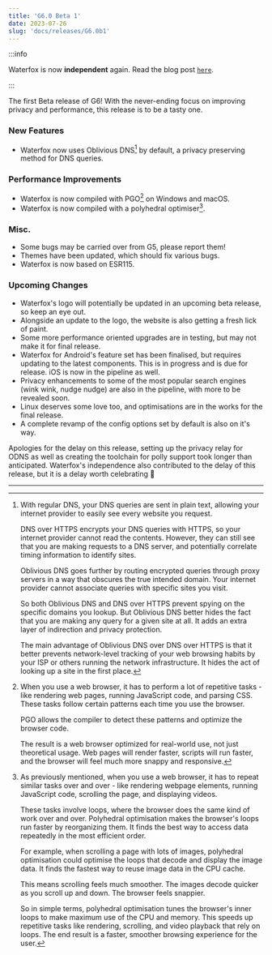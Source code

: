 ```yaml
---
title: 'G6.0 Beta 1'
date: 2023-07-26
slug: 'docs/releases/G6.0b1'
---
```


:::info

Waterfox is now **independent** again. Read the blog post [`here`](/blog/a-new-chapter-for-waterfox).

:::

The first Beta release of G6! With the never-ending focus on improving privacy and performance, this release is to be a tasty one.

### New Features

- Waterfox now uses Oblivious DNS[^1] by default, a privacy preserving method for DNS queries.

### Performance Improvements

- Waterfox is now compiled with PGO[^2] on Windows and macOS.
- Waterfox is now compiled with a polyhedral optimiser[^3].

### Misc.

- Some bugs may be carried over from G5, please report them!
- Themes have been updated, which should fix various bugs.
- Waterfox is now based on ESR115.

### Upcoming Changes

- Waterfox's logo will potentially be updated in an upcoming beta release, so keep an eye out.
- Alongside an update to the logo, the website is also getting a fresh lick of paint.
- Some more performance oriented upgrades are in testing, but may not make it for final release.
- Waterfox for Android's feature set has been finalised, but requires updating to the latest components. This is in progress and is due for release. iOS is now in the pipeline as well.
- Privacy enhancements to some of the most popular search engines (wink wink, nudge nudge) are also in the pipeline, with more to be revealed soon.
- Linux deserves some love too, and optimisations are in the works for the final release.
- A complete revamp of the config options set by default is also on it's way.

Apologies for the delay on this release, setting up the privacy relay for ODNS as well as creating the toolchain for polly support took longer than anticipated. Waterfox's independence also contributed to the delay of this release, but it is a delay worth celebrating 🥳

---

[^1]:
    With regular DNS, your DNS queries are sent in plain text, allowing your internet provider to easily see every website you request.

    DNS over HTTPS encrypts your DNS queries with HTTPS, so your internet provider cannot read the contents. However, they can still see that you are making requests to a DNS server, and potentially correlate timing information to identify sites.

    Oblivious DNS goes further by routing encrypted queries through proxy servers in a way that obscures the true intended domain. Your internet provider cannot associate queries with specific sites you visit.

    So both Oblivious DNS and DNS over HTTPS prevent spying on the specific domains you lookup. But Oblivious DNS better hides the fact that you are making any query for a given site at all. It adds an extra layer of indirection and privacy protection.

    The main advantage of Oblivious DNS over DNS over HTTPS is that it better prevents network-level tracking of your web browsing habits by your ISP or others running the network infrastructure. It hides the act of looking up a site in the first place.

[^2]:
    When you use a web browser, it has to perform a lot of repetitive tasks - like rendering web pages, running JavaScript code, and parsing CSS. These tasks follow certain patterns each time you use the browser.

    PGO allows the compiler to detect these patterns and optimize the browser code.

    The result is a web browser optimized for real-world use, not just theoretical usage. Web pages will render faster, scripts will run faster, and the browser will feel much more snappy and responsive.

[^3]:
    As previously mentioned, when you use a web browser, it has to repeat similar tasks over and over - like rendering webpage elements, running JavaScript code, scrolling the page, and displaying videos.

    These tasks involve loops, where the browser does the same kind of work over and over. Polyhedral optimisation makes the browser's loops run faster by reorganizing them. It finds the best way to access data repeatedly in the most efficient order.

    For example, when scrolling a page with lots of images, polyhedral optimisation could optimise the loops that decode and display the image data. It finds the fastest way to reuse image data in the CPU cache.

    This means scrolling feels much smoother. The images decode quicker as you scroll up and down. The browser feels snappier.

    So in simple terms, polyhedral optimisation tunes the browser's inner loops to make maximum use of the CPU and memory. This speeds up repetitive tasks like rendering, scrolling, and video playback that rely on loops. The end result is a faster, smoother browsing experience for the user.
